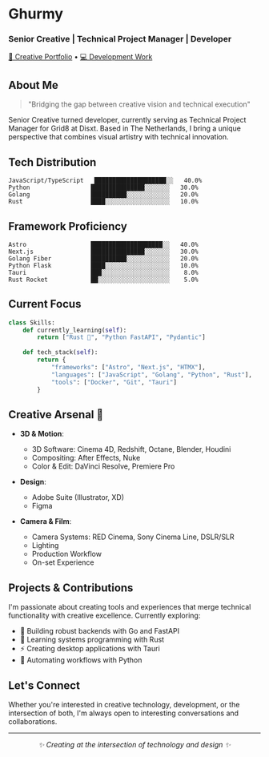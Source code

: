 # Ghurmy
### Senior Creative | Technical Project Manager | Developer
[🎨 Creative Portfolio](https://ghurmy.com) • [💻 Development Work](https://ghurmy.xyz)

## About Me
> "Bridging the gap between creative vision and technical execution"

Senior Creative turned developer, currently serving as Technical Project Manager for Grid8 at Disxt. Based in The Netherlands, I bring a unique perspective that combines visual artistry with technical innovation.

## Tech Distribution
```text
JavaScript/TypeScript   ████████████████████░░   40.0%
Python                 ███████████████░░░░░░░   30.0%
Golang                 ██████████░░░░░░░░░░░░   20.0%
Rust                   ████░░░░░░░░░░░░░░░░░░   10.0%
```

## Framework Proficiency
```text
Astro                  ████████████████████░░   40.0%
Next.js                ███████████████░░░░░░░   30.0%
Golang Fiber           ██████████░░░░░░░░░░░░   20.0%
Python Flask           ████░░░░░░░░░░░░░░░░░░   10.0%
Tauri                  ███░░░░░░░░░░░░░░░░░░░    8.0%
Rust Rocket            ██░░░░░░░░░░░░░░░░░░░░    5.0%
```

## Current Focus
```python
class Skills:
    def currently_learning(self):
        return ["Rust 🦀", "Python FastAPI", "Pydantic"]
        
    def tech_stack(self):
        return {
            "frameworks": ["Astro", "Next.js", "HTMX"],
            "languages": ["JavaScript", "Golang", "Python", "Rust"],
            "tools": ["Docker", "Git", "Tauri"]
        }
```

## Creative Arsenal 🎨
- **3D & Motion**: 
  - 3D Software: Cinema 4D, Redshift, Octane, Blender, Houdini
  - Compositing: After Effects, Nuke
  - Color & Edit: DaVinci Resolve, Premiere Pro

- **Design**: 
  - Adobe Suite (Illustrator, XD)
  - Figma

- **Camera & Film**:
  - Camera Systems: RED Cinema, Sony Cinema Line, DSLR/SLR
  - Lighting
  - Production Workflow
  - On-set Experience

## Projects & Contributions
I'm passionate about creating tools and experiences that merge technical functionality with creative excellence. Currently exploring:
- 🚀 Building robust backends with Go and FastAPI
- 🦀 Learning systems programming with Rust
- ⚡ Creating desktop applications with Tauri
- 🔄 Automating workflows with Python

## Let's Connect
Whether you're interested in creative technology, development, or the intersection of both, I'm always open to interesting conversations and collaborations.

---
<div align="center">
  <i>✨ Creating at the intersection of technology and design ✨</i>
</div>
